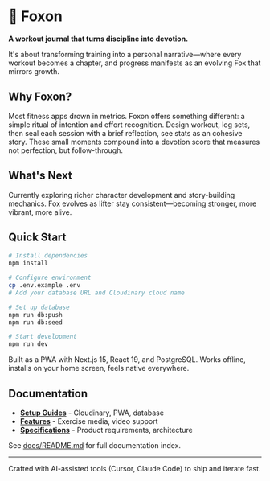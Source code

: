 # 🦊 Foxon

**A workout journal that turns discipline into devotion.**

It's about transforming training into a personal narrative—where every workout becomes a chapter, and progress manifests as an evolving Fox that mirrors growth.

## Why Foxon?

Most fitness apps drown in metrics. Foxon offers something different: a simple ritual of intention and effort recognition. Design workout, log sets, then seal each session with a brief reflection, see stats as an cohesive story. These small moments compound into a devotion score that measures not perfection, but follow-through.

## What's Next

Currently exploring richer character development and story-building mechanics. Fox evolves as lifter stay consistent—becoming stronger, more vibrant, more alive. 


## Quick Start

```bash
# Install dependencies
npm install

# Configure environment
cp .env.example .env
# Add your database URL and Cloudinary cloud name

# Set up database
npm run db:push
npm run db:seed

# Start development
npm run dev
```

Built as a PWA with Next.js 15, React 19, and PostgreSQL. Works offline, installs on your home screen, feels native everywhere.

## Documentation

- **[Setup Guides](./docs/setup/)** - Cloudinary, PWA, database
- **[Features](./docs/features/)** - Exercise media, video support
- **[Specifications](./docs/specs/)** - Product requirements, architecture

See [docs/README.md](./docs/README.md) for full documentation index.

---

Crafted with AI-assisted tools (Cursor, Claude Code) to ship and iterate fast.